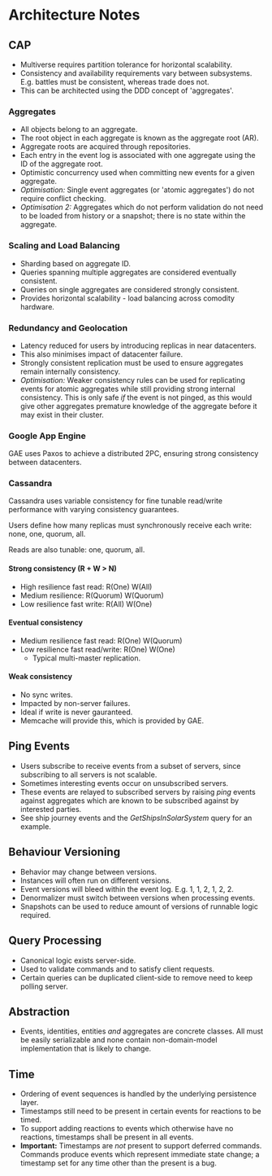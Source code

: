 # Architecture Notes

## CAP
- Multiverse requires partition tolerance for horizontal scalability.
- Consistency and availability requirements vary between subsystems. E.g. battles must be consistent, whereas trade does not.
- This can be architected using the DDD concept of 'aggregates'.

### Aggregates
- All objects belong to an aggregate.
- The root object in each aggregate is known as the aggregate root (AR).
- Aggregate roots are acquired through repositories.
- Each entry in the event log is associated with one aggregate using the ID of the aggregate root.
- Optimistic concurrency used when committing new events for a given aggregate.
- *Optimisation:* Single event aggregates (or 'atomic aggregates') do not require conflict checking. 
- *Optimisation 2:* Aggregates which do not perform validation do not need to be loaded from history or a snapshot; there is no state within the aggregate.
### Scaling and Load Balancing
- Sharding based on aggregate ID.
- Queries spanning multiple aggregates are considered eventually consistent.
- Queries on single aggregates are considered strongly consistent.
- Provides horizontal scalability - load balancing across comodity hardware.

### Redundancy and Geolocation
- Latency reduced for users by introducing replicas in near datacenters.
- This also minimises impact of datacenter failure.
- Strongly consistent replication must be used to ensure aggregates remain internally consistency.
- *Optimisation:* Weaker consistency rules can be used for replicating events for atomic aggregates while still providing strong internal consistency. This is only safe *if* the event is not pinged, as this would give other aggregates premature knowledge of the aggregate before it may exist in their cluster.

### Google App Engine
GAE uses Paxos to achieve a distributed 2PC, ensuring strong consistency between datacenters.

### Cassandra
Cassandra uses variable consistency for fine tunable read/write performance with varying consistency guarantees.

Users define how many replicas must synchronously receive each write: none, one, quorum, all.

Reads are also tunable: one, quorum, all.

#### Strong consistency (R + W > N)
- High resilience fast read: R(One) W(All)
- Medium resilience: R(Quorum) W(Quorum)
- Low resilience fast write: R(All) W(One)

#### Eventual consistency
- Medium resilience fast read: R(One) W(Quorum)
- Low resilience fast read/write: R(One) W(One)
	- Typical multi-master replication.

#### Weak consistency
- No sync writes.
- Impacted by non-server failures. 
- Ideal if write is never gauranteed.
- Memcache will provide this, which is provided by GAE.

## Ping Events
- Users subscribe to receive events from a subset of servers, since subscribing to all servers is not scalable.
- Sometimes interesting events occur on unsubscribed servers.
- These events are relayed to subscribed servers by raising *ping* events against aggregates which are known to be subscribed against by interested parties.
- See ship journey events and the *GetShipsInSolarSystem* query for an example.

## Behaviour Versioning
- Behavior may change between versions.
- Instances will often run on different versions.
- Event versions will bleed within the event log. E.g. 1, 1, 2, 1, 2, 2.
- Denormalizer must switch between versions when processing events.
- Snapshots can be used to reduce amount of versions of runnable logic required.

## Query Processing
- Canonical logic exists server-side.
- Used to validate commands and to satisfy client requests.
- Certain queries can be duplicated client-side to remove need to keep polling server.

## Abstraction
- Events, identities, entities *and* aggregates are concrete classes. All must be easily serializable and none contain non-domain-model implementation that is likely to change.

## Time
- Ordering of event sequences is handled by the underlying persistence layer.
- Timestamps still need to be present in certain events for reactions to be timed.
- To support adding reactions to events which otherwise have no reactions, timestamps shall be present in all events.
- **Important:** Timestamps are *not* present to support deferred commands. Commands produce events which represent immediate state change; a timestamp set for any time other than the present is a bug.
